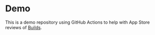 # Demo

This is a demo repository using GitHub Actions to help with App Store reviews of [Builds](https://github.com/inseven/builds).
